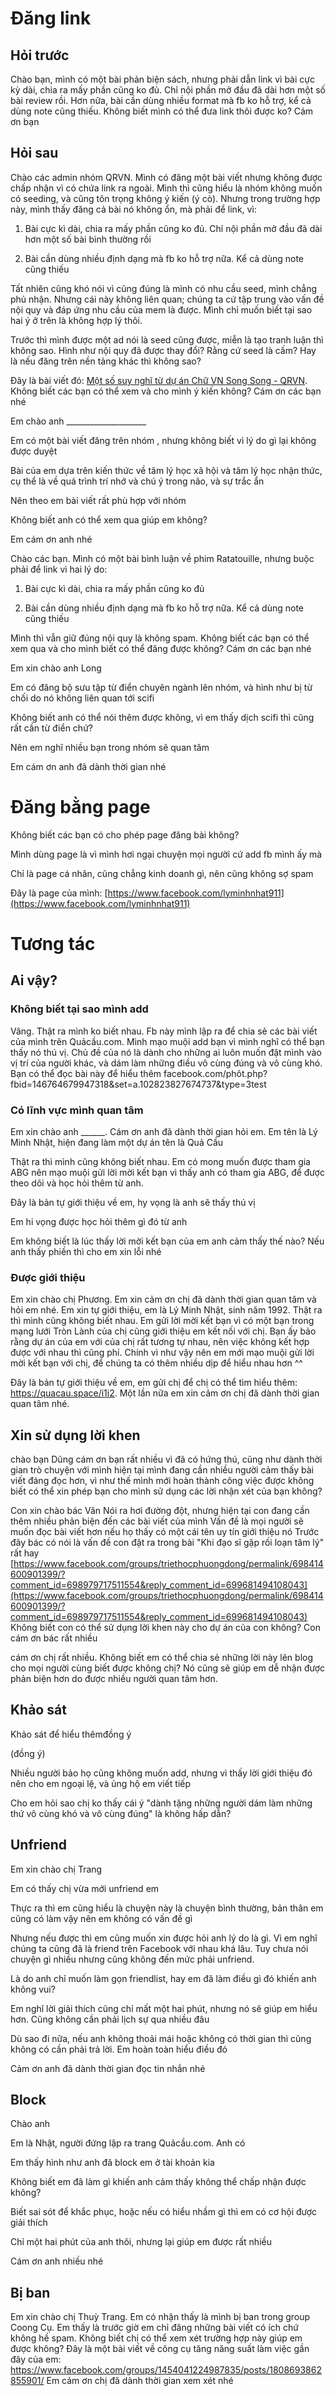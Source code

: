 # Đăng link
## Hỏi trước
Chào bạn, mình có một bài phản biện sách, nhưng phải dẫn link vì bài cực kỳ dài, chia ra mấy phần cũng ko đủ. Chỉ nội phần mở đầu đã dài hơn một số bài review rồi. Hơn nữa, bài cần dùng nhiều format mà fb ko hỗ trợ, kể cả dùng note cũng thiếu. Không biết mình có thể đưa link thôi được ko? Cám ơn bạn

## Hỏi sau
Chào các admin nhóm QRVN. Mình có đăng một bài viết nhưng không được chấp nhận vì có chứa link ra ngoài. Mình thì cũng hiểu là nhóm không muốn có seeding, và cũng tôn trọng không ý kiến (ý cò). Nhưng trong trường hợp này, mình thấy đăng cả bài nó không ổn, mà phải để link, vì:

1. Bài cực kì dài, chia ra mấy phần cũng ko đủ. Chỉ nội phần mở đầu đã dài hơn một số bài bình thường rồi

2. Bài cần dùng nhiều định dạng mà fb ko hỗ trợ nữa. Kể cả dùng note cũng thiếu

Tất nhiên cũng khó nói vì cũng đúng là mình có nhu cầu seed, mình chẳng phủ nhận. Nhưng cái này không liên quan; chúng ta cứ tập trung vào vấn đề nội quy và đáp ứng nhu cầu của mem là được. Mình chỉ muốn biết tại sao hai ý ở trên là không hợp lý thôi.

Trước thì mình được một ad nói là seed cũng được, miễn là tạo tranh luận thì không sao. Hình như nội quy đã được thay đổi? Rằng cứ seed là cấm? Hay là nếu đăng trên nền tảng khác thì không sao?

Đây là bài viết đó: [Một số suy nghĩ từ dự án Chữ VN Song Song - QRVN](https://www.facebook.com/groups/vietnamquora/permalink/2643646065868513/?notif_id=1587520508935683&notif_t=group_post_approved&ref=notif). Không biết các bạn có thể xem và cho mình ý kiến không? Cám ơn các bạn nhé

Em chào anh ____________________

Em có một bài viết đăng trên nhóm , nhưng không biết vì lý do gì lại không được duyệt

Bài của em dựa trên kiến thức về tâm lý học xã hội và tâm lý học nhận thức, cụ thể là về quá trình trí nhớ và chú ý trong não, và sự trắc ẩn

Nên theo em bài viết rất phù hợp với nhóm

Không biết anh có thể xem qua giúp em không?

Em cám ơn anh nhé

Chào các bạn. Mình có một bài bình luận về phim Ratatouille, nhưng buộc phải để link vì hai lý do:

1. Bài cực kì dài, chia ra mấy phần cũng ko đủ

2. Bài cần dùng nhiều định dạng mà fb ko hỗ trợ nữa. Kể cả dùng note cũng thiếu

Mình thì vẫn giữ đúng nội quy là không spam. Không biết các bạn có thể xem qua và cho mình biết có thể đăng được không? Cám ơn các bạn nhé

Em xin chào anh Long

Em có đăng bộ sưu tập từ điển chuyên ngành lên nhóm, và hình như bị từ chối do nó không liên quan tới scifi

Không biết anh có thể nói thêm được không, vì em thấy dịch scifi thì cũng rất cần từ điển chứ?

Nên em nghĩ nhiều bạn trong nhóm sẽ quan tâm

Em cám ơn anh đã dành thời gian nhé

# Đăng bằng page
Không biết các bạn có cho phép page đăng bài không?

Mình dùng page là vì mình hơi ngại chuyện mọi người cứ add fb mình ấy mà

Chỉ là page cá nhân, cũng chẳng kinh doanh gì, nên cũng không sợ spam

Đây là page của mình: [https://www.facebook.com/lyminhnhat911](https://www.facebook.com/lyminhnhat911)

# Tương tác
## Ai vậy?
### Không biết tại sao mình add
Vâng. Thật ra mình ko biết nhau. Fb này mình lập ra để chia sẻ các bài viết của mình trên Quảcầu.com. Mình mạo muội add bạn vì mình nghĩ có thể bạn thấy nó thú vị. Chủ đề của nó là dành cho những ai luôn muốn đặt mình vào vị trí của người khác, và dám làm những điều vô cùng đúng và vô cùng khó. Bạn có thể đọc bài này để hiểu thêm facebook.com/phôt.php?fbid=146764679947318&set=a.102823827674737&type=3test
###  Có lĩnh vực mình quan tâm
Em xin chào anh ______. Cám ơn anh đã dành thời gian hỏi em.
Em tên là Lý Minh Nhật, hiện đang làm một dự án tên là Quả Cầu

Thật ra thì mình cũng không biết nhau. Em có mong muốn được tham gia ABG nên mạo muội gửi lời mời kết bạn vì thấy anh có tham gia ABG, để được theo dõi và học hỏi thêm từ anh.

Đây là bản tự giới thiệu về em, hy vọng là anh sẽ thấy thú vị

Em hi vọng được học hỏi thêm gì đó từ anh

Em không biết là lúc thấy lời mời kết bạn của em anh cảm thấy thế nào? Nếu anh thấy phiền thì cho em xin lỗi nhé

### Được giới thiệu
Em xin chào chị Phương. Em xin cảm ơn chị đã dành thời gian quan tâm và hỏi em nhé. Em xin tự giới thiệu, em là Lý Minh Nhật, sinh năm 1992. Thật ra thì mình cũng không biết nhau. Em gửi lời mời kết bạn vì có một bạn trong mạng lưới Tròn Lành của chị cũng giới thiệu em kết nối với chị. Bạn ấy bảo rằng dự án của em với của chị rất tương tự nhau, nên việc không kết hợp được với nhau thì cũng phí. Chính vì như vậy nên em mới mạo muội gửi lời mời kết bạn với chị, để chúng ta có thêm nhiều dịp để hiểu nhau hơn ^^

Đây là bản tự giới thiệu về em, em gửi chị để chị có thể tìm hiểu thêm: https://quacau.space/i1i2. Một lần nữa em xin cảm ơn chị đã dành thời gian quan tâm nhé.

## Xin sử dụng lời khen
chào bạn Dũng
cám ơn bạn rất nhiều vì đã có hứng thú, cũng như dành thời gian trò chuyện với mình
hiện tại mình đang cần nhiều người cảm thấy bài viết đáng đọc hơn, vì như thế mình mới hoàn thành công việc được
không biết có thể xin phép bạn cho mình sử dụng các lời nhận xét của bạn không?

Con xin chào bác Vân
Nói ra hơi đường đột, nhưng hiện tại con đang cần thêm nhiều phản biện đến các bài viết của mình
Vấn đề là mọi người sẽ muốn đọc bài viết hơn nếu họ thấy có một cái tên uy tín giới thiệu nó
Trước đây bác có nói là vấn đề con đặt ra trong bài "Khi đạo sĩ gặp rối loạn tâm lý" rất hay [https://www.facebook.com/groups/triethocphuongdong/permalink/698414600901399/?comment_id=698979717511554&reply_comment_id=699681494108043](https://www.facebook.com/groups/triethocphuongdong/permalink/698414600901399/?comment_id=698979717511554&reply_comment_id=699681494108043)
Không biết con có thể sử dụng lời khen này cho dự án của con không?
Con cám ơn bác rất nhiều

cám ơn chị rất nhiều. Không biết em có thể chia sẻ những lời này lên blog cho mọi người cùng biết được không chị? Nó cũng sẽ giúp em dễ nhận được phản biện hơn do được nhiều người quan tâm hơn.

## Khảo sát

Khảo sát để hiểu thêmđồng ý

(đồng ý)

Nhiều người bảo họ cũng không muốn add, nhưng vì thấy lời giới thiệu đó nên cho em ngoại lệ, và ủng hộ em viết tiếp

Cho em hỏi sao chị ko thấy cái ý "dành tặng những người dám làm những thứ vô cùng khó và vô cùng đúng" là không hấp dẫn?

## Unfriend

Em xin chào chị Trang

Em có thấy chị vừa mới unfriend em

Thực ra thì em cũng hiểu là chuyện này là chuyện bình thường, bản thân em cũng có làm vậy nên em không có vấn đề gì

Nhưng nếu được thì em cũng muốn xin được hỏi anh lý do là gì. Vì em nghĩ chúng ta cũng đã là friend trên Facebook với nhau khá lâu. Tuy chưa nói chuyện gì nhiều nhưng cũng không đến mức phải unfriend. 

Là do anh chỉ muốn làm gọn friendlist, hay em đã làm điều gì đó khiến anh không vui? 

Em nghĩ lời giải thích cũng chỉ mất một hai phút, nhưng nó sẽ giúp em hiểu hơn. Cũng không cần phải lịch sự qua nhiều đâu

Dù sao đi nữa, nếu anh không thoải mái hoặc không có thời gian thì cũng không có cần phải trả lời. Em hoàn toàn hiểu điều đó

Cảm ơn anh đã dành thời gian đọc tin nhắn nhé

## Block

Chào anh

Em là Nhật, người đứng lập ra trang Quảcầu.com. Anh có

Em thấy hình như anh đã block em ở tài khoản kia

Không biết em đã làm gì khiến anh cảm thấy không thể chấp nhận được không?

Biết sai sót để khắc phục, hoặc nếu có hiểu nhầm gì thì em có cơ hội được giải thích

Chỉ một hai phút của anh thôi, nhưng lại giúp em được rất nhiều

Cám ơn anh nhiều nhé

## Bị ban
Em xin chào chị Thuỳ Trang. Em có nhận thấy là mình bị ban trong group Coong Cụ. Em thấy là trước giờ em chỉ đăng những bài viết có ích chứ không hề spam.
Không biết chị có thể xem xét trường hợp này giúp em được không?
Đây là một bài viết về công cụ tăng năng suất làm việc gần đây của em: https://www.facebook.com/groups/1454041224987835/posts/1808693862855901/
Em cảm ơn chị đã dành thời gian xem xét nhé
